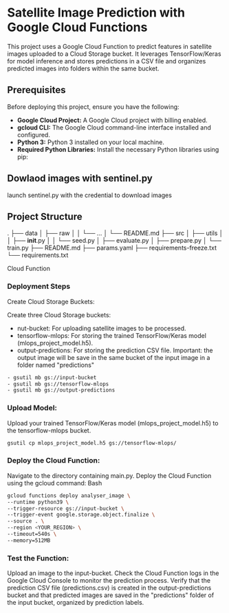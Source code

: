 # Satellite Image Prediction with Google Cloud Functions

This project uses a Google Cloud Function to predict features in satellite images uploaded to a Cloud Storage bucket. It leverages TensorFlow/Keras for model inference and stores predictions in a CSV file and organizes predicted images into folders within the same bucket.

## Prerequisites

Before deploying this project, ensure you have the following:

*   **Google Cloud Project:** A Google Cloud project with billing enabled.
*   **gcloud CLI:** The Google Cloud command-line interface installed and configured.
*   **Python 3:** Python 3 installed on your local machine.
*   **Required Python Libraries:** Install the necessary Python libraries using pip:
 
 ## Dowlaod images with sentinel.py
 launch sentinel.py with the credential to download images

## Project Structure
.
├── data
│   ├── raw
│   │   └── ...
│   └── README.md
├── src 
│   ├── utils
│   │   ├── __init__.py
│   │   └── seed.py
│   ├── evaluate.py
│   ├── prepare.py
│   └── train.py
├── README.md 
├── params.yaml 
├── requirements-freeze.txt 
└── requirements.txt 

Cloud Function

### Deployment Steps
Create Cloud Storage Buckets:

Create three Cloud Storage buckets:
- nut-bucket: For uploading satellite images to be processed.
- tensorflow-mlops: For storing the trained TensorFlow/Keras model (mlops_project_model.h5).
- output-predictions: For storing the prediction CSV file.
Important: the output image will be save in the same bucket of the input image in a folder named "predictions"

```bash
- gsutil mb gs://input-bucket
- gsutil mb gs://tensorflow-mlops
- gsutil mb gs://output-predictions
```
### Upload Model:

Upload your trained TensorFlow/Keras model (mlops_project_model.h5) to the tensorflow-mlops bucket.

```bash
gsutil cp mlops_project_model.h5 gs://tensorflow-mlops/
```
### Deploy the Cloud Function:

Navigate to the directory containing main.py.
Deploy the Cloud Function using the gcloud command:
Bash
```bash
gcloud functions deploy analyser_image \
--runtime python39 \
--trigger-resource gs://input-bucket \
--trigger-event google.storage.object.finalize \
--source . \
--region <YOUR_REGION> \
--timeout=540s \
--memory=512MB  
```
### Test the Function:

Upload an image to the input-bucket.
Check the Cloud Function logs in the Google Cloud Console to monitor the prediction process.
Verify that the prediction CSV file (predictions.csv) is created in the output-predictions bucket and that predicted images are saved in the "predictions" folder of the input bucket, organized by prediction labels.
